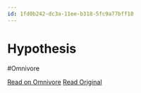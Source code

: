 ```yaml
---
id: 1fd0b242-dc3a-11ee-b318-5fc9a77bff10
---
```


# Hypothesis
#Omnivore

[Read on Omnivore](https://omnivore.app/me/hypothesis-18e1724c3cb)
[Read Original](https://hypothes.is/a/4lAjytw1Ee6-aS-mj56yTQ)

